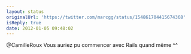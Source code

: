 ```yaml
---
layout: status
originalUrl: 'https://twitter.com/marcgg/status/154861704415674368'
isReply: true
date: 2012-01-05 09:48:02
---
```


@CamilleRoux Vous auriez pu commencer avec Rails quand même ^^
